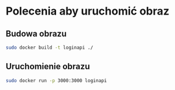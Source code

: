 # Polecenia aby uruchomić obraz
## Budowa obrazu
```bash
sudo docker build -t loginapi ./
```
## Uruchomienie obrazu
```bash
sudo docker run -p 3000:3000 loginapi
```
